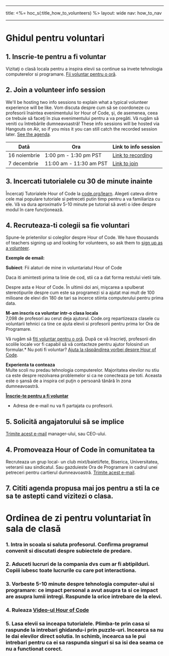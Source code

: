 * * *

title: <%= hoc_s(:title_how_to_volunteers) %> layout: wide nav: how_to_nav

* * *

# Ghidul pentru voluntari

## 1. Inscrie-te pentru a fi voluntar

Vizitaţi o clasă locala pentru a inspira elevii sa continue sa invete tehnologia computerelor si programare. [ Fii voluntar pentru o oră](https://code.org/volunteer/engineer).

## 2. Join a volunteer info session

We'll be hosting two info sessions to explain what a typical volunteer experience will be like. Vom discuta despre cum să se coordoneze cu profesorii înaintea evenimentului lor Hour of Code, şi, de asemenea, ceea ce trebuie să faceţi în ziua evenimentului pentru a va pregăti. Vă rugăm să veniti cu întrebările dumneavoastră! These info sessions will be hosted via Hangouts on Air, so if you miss it you can still catch the recorded session later. [See the agenda](https://docs.google.com/document/d/1y2PjgICSEnYGTD7MT1mvLS6RvA9BJDG4zWheD0ZFIUo/edit?usp=sharing).

| Dată         | Ora                     | Link to info session                                                            |
| ------------ | ----------------------- | ------------------------------------------------------------------------------- |
| 16 noiembrie | 1:00 pm - 1:30 pm PST   | [Link to recording](https://plus.google.com/events/c61fhr7i1rucvlfghv5opqvi8n0) |
| 7 decembrie  | 11:00 am - 11:30 am PST | [Link to join](https://plus.google.com/events/c1j1vtlf3tdrb4j672tfnt3k0a0)      |

## 3. Incercati tutorialele cu 30 de minute inainte

Încercaţi Tutorialele Hour of Code la [code.org/learn](https://code.org/learn). Alegeti cateva dintre cele mai populare tutoriale si petreceti putin timp pentru a va familiariza cu ele. Vă va dura aproximativ 5-10 minute pe tutorial să aveti o idee despre modul în care funcţionează.

## 4. Recruteaza-ti colegii sa fie voluntari

Spune-le prietenilor si colegilor despre Hour of Code. We have thousands of teachers signing up and looking for volunteers, so ask them to [sign up as a volunteer](https://code.org/volunteer).

**Exemple de email:**

**Subiect**: Fii alaturi de mine in voluntariatul Hour of Code

Daca iti amintesti prima ta linie de cod, stii ca a dat forma restului vietii tale.

Despre asta e Hour of Code. În ultimii doi ani, mişcarea a spulberat stereotipurile despre cum este sa programezi si a ajutat mai mult de 100 milioane de elevi din 180 de tari sa incerce stiinta computerului pentru prima data.

**M-am inscris ca voluntar intr-o clasa locala**  
7,098 de profesori au cerut deja ajutorul. Code.org repartizeaza clasele cu voluntarii tehnici ca tine ce ajuta elevii si profesorii pentru prima lor Ora de Programare.

Vă rugăm să [ fiti voluntar pentru o oră](https://code.org/volunteer/engineer). După ce vă înscrieţi, profesorii din scolile locale vor fi capabil să vă contacteze pentru ajutor folosind un formular.* Nu poti fi voluntar? [Ajuta la răspândirea vorbei despre Hour of Code](https://hourofcode.com/promote).

**Experienta ta conteaza**  
Multe scoli nu predau tehnologia computerelor. Majoritatea elevilor nu stiu ca este despre rezolvarea problemelor si ca ne conecteaza pe toti. Aceasta este o şansă de a inspira cel puţin o persoană tânără în zona dumneavoastră.

**[Înscrie-te pentru a fi voluntar](https://code.org/volunteer/engineer)**

* Adresa de e-mail nu va fi partajata cu profesorii.

## 5. Solicită angajatorului să se implice

[Trimite acest e-mail](https://hourofcode.com/promote/resources#email) manager-ului, sau CEO-ului.

## 4. Promoveaza Hour of Code în comunitatea ta

Recruteaza un grup local- un club mixt/baieti/fete, Biserica, Universitatea, veteranii sau sindicatul. Sau gazduieste Ora de Programare in cadrul unei petreceri pentru cartierul dumneavoastră. [Trimite acest e-mail](https://hourofcode.com/promote/resources#email).

## 7. Cititi agenda propusa mai jos pentru a sti la ce sa te astepti cand vizitezi o clasa.

# Ordinea de zi pentru voluntariat în sala de clasă

### 1. Intra in scoala si saluta profesorul. Confirma programul convenit si discutati despre subiectele de predare.

### 2. Aduceti lucruri de la compania dvs cum ar fi abtipilduri. Copiii iubesc toate lucrurile cu care pot interactiona.

### 3. Vorbeste 5-10 minute despre tehnologia computer-ului si programare: ce impact personal a avut asupra ta si ce impact are asupra lumii intregi. Raspunde la orice intrebare de la elevi.

### 4. Ruleaza [Video-ul Hour of Code](https://www.youtube.com/watch?v=2DxWIxec6yo)

### 5. Lasa elevii sa inceapa tutorialele. Plimba-te prin casa si raspunde la intrebari ghidandu-i prin puzzle-uri. Incearca sa nu le dai elevilor direct solutia. In schimb, incearca sa le pui intrebari pentru ca ei sa raspunda singuri si sa isi dea seama ce nu a functionat corect.